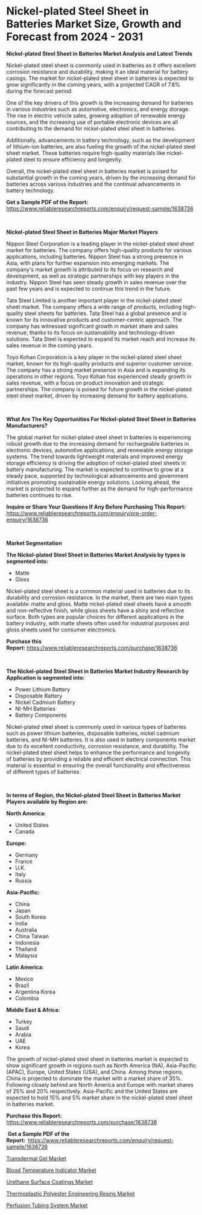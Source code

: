 <p><h1>Nickel-plated Steel Sheet in Batteries Market Size, Growth and Forecast from 2024 - 2031</h1></p><p><strong>Nickel-plated Steel Sheet in Batteries Market Analysis and Latest Trends</strong></p>
<p><p>Nickel-plated steel sheet is commonly used in batteries as it offers excellent corrosion resistance and durability, making it an ideal material for battery casings. The market for nickel-plated steel sheet in batteries is expected to grow significantly in the coming years, with a projected CAGR of 7.8% during the forecast period.</p><p>One of the key drivers of this growth is the increasing demand for batteries in various industries such as automotive, electronics, and energy storage. The rise in electric vehicle sales, growing adoption of renewable energy sources, and the increasing use of portable electronic devices are all contributing to the demand for nickel-plated steel sheet in batteries.</p><p>Additionally, advancements in battery technology, such as the development of lithium-ion batteries, are also fueling the growth of the nickel-plated steel sheet market. These batteries require high-quality materials like nickel-plated steel to ensure efficiency and longevity.</p><p>Overall, the nickel-plated steel sheet in batteries market is poised for substantial growth in the coming years, driven by the increasing demand for batteries across various industries and the continual advancements in battery technology.</p></p>
<p><strong>Get a Sample PDF of the Report:&nbsp;</strong> <a href="https://www.reliableresearchreports.com/enquiry/request-sample/1638736">https://www.reliableresearchreports.com/enquiry/request-sample/1638736</a></p>
<p>&nbsp;</p>
<p><strong>Nickel-plated Steel Sheet in Batteries Major Market Players</strong></p>
<p><p>Nippon Steel Corporation is a leading player in the nickel-plated steel sheet market for batteries. The company offers high-quality products for various applications, including batteries. Nippon Steel has a strong presence in Asia, with plans for further expansion into emerging markets. The company's market growth is attributed to its focus on research and development, as well as strategic partnerships with key players in the industry. Nippon Steel has seen steady growth in sales revenue over the past few years and is expected to continue this trend in the future.</p><p>Tata Steel Limited is another important player in the nickel-plated steel sheet market. The company offers a wide range of products, including high-quality steel sheets for batteries. Tata Steel has a global presence and is known for its innovative products and customer-centric approach. The company has witnessed significant growth in market share and sales revenue, thanks to its focus on sustainability and technology-driven solutions. Tata Steel is expected to expand its market reach and increase its sales revenue in the coming years.</p><p>Toyo Kohan Corporation is a key player in the nickel-plated steel sheet market, known for its high-quality products and superior customer service. The company has a strong market presence in Asia and is expanding its operations in other regions. Toyo Kohan has experienced steady growth in sales revenue, with a focus on product innovation and strategic partnerships. The company is poised for future growth in the nickel-plated steel sheet market, driven by increasing demand for battery applications.</p></p>
<p>&nbsp;</p>
<p><strong>What Are The Key Opportunities For Nickel-plated Steel Sheet in Batteries Manufacturers?</strong></p>
<p><p>The global market for nickel-plated steel sheet in batteries is experiencing robust growth due to the increasing demand for rechargeable batteries in electronic devices, automotive applications, and renewable energy storage systems. The trend towards lightweight materials and improved energy storage efficiency is driving the adoption of nickel-plated steel sheets in battery manufacturing. The market is expected to continue to grow at a steady pace, supported by technological advancements and government initiatives promoting sustainable energy solutions. Looking ahead, the market is projected to expand further as the demand for high-performance batteries continues to rise.</p></p>
<p><strong>Inquire or Share Your Questions If Any Before Purchasing This Report:</strong> <a href="https://www.reliableresearchreports.com/enquiry/pre-order-enquiry/1638736">https://www.reliableresearchreports.com/enquiry/pre-order-enquiry/1638736</a></p>
<p>&nbsp;</p>
<p><strong>Market Segmentation</strong></p>
<p><strong>The Nickel-plated Steel Sheet in Batteries Market Analysis by types is segmented into:</strong></p>
<p><ul><li>Matte</li><li>Gloss</li></ul></p>
<p><p>Nickel-plated steel sheet is a common material used in batteries due to its durability and corrosion resistance. In the market, there are two main types available: matte and gloss. Matte nickel-plated steel sheets have a smooth and non-reflective finish, while gloss sheets have a shiny and reflective surface. Both types are popular choices for different applications in the battery industry, with matte sheets often used for industrial purposes and gloss sheets used for consumer electronics.</p></p>
<p><strong>Purchase this Report:&nbsp;</strong><a href="https://www.reliableresearchreports.com/purchase/1638736">https://www.reliableresearchreports.com/purchase/1638736</a></p>
<p>&nbsp;</p>
<p><strong>The Nickel-plated Steel Sheet in Batteries Market Industry Research by Application is segmented into:</strong></p>
<p><ul><li>Power Lithium Battery</li><li>Disposable Battery</li><li>Nickel Cadmium Battery</li><li>NI-MH Batteries</li><li>Battery Components</li></ul></p>
<p><p>Nickel-plated steel sheet is commonly used in various types of batteries such as power lithium batteries, disposable batteries, nickel cadmium batteries, and NI-MH batteries. It is also used in battery components market due to its excellent conductivity, corrosion resistance, and durability. The nickel-plated steel sheet helps to enhance the performance and longevity of batteries by providing a reliable and efficient electrical connection. This material is essential in ensuring the overall functionality and effectiveness of different types of batteries.</p></p>
<p>&nbsp;</p>
<p><strong>In terms of Region, the Nickel-plated Steel Sheet in Batteries Market Players available by Region are:</strong></p>
<p>
    <p> <strong> North America: </strong>
        <ul>
            <li>United States</li>
            <li>Canada</li>
        </ul>
        </p> 
    <p> <strong> Europe: </strong>
        <ul>
            <li>Germany</li>
            <li>France</li>
            <li>U.K.</li>
            <li>Italy</li>
            <li>Russia</li>
        </ul>
        </p> 
    <p> <strong> Asia-Pacific: </strong>
        <ul>
            <li>China</li>
            <li>Japan</li>
            <li>South Korea</li>
            <li>India</li>
            <li>Australia</li>
            <li>China Taiwan</li>
            <li>Indonesia</li>
            <li>Thailand</li>
            <li>Malaysia</li>
        </ul>
        </p> 
    <p> <strong> Latin America: </strong>
        <ul>
            <li>Mexico</li>
            <li>Brazil</li>
            <li>Argentina Korea</li>
            <li>Colombia</li>
        </ul>
        </p> 
    <p> <strong> Middle East & Africa: </strong>
        <ul>
            <li>Turkey</li>
            <li>Saudi</li>
            <li>Arabia</li>
            <li>UAE</li>
            <li>Korea</li>
        </ul>
    </p>
    </p>
<p><p>The growth of nickel-plated steel sheet in batteries market is expected to show significant growth in regions such as North America (NA), Asia-Pacific (APAC), Europe, United States (USA), and China. Among these regions, China is projected to dominate the market with a market share of 35%. Following closely behind are North America and Europe with market shares of 25% and 20% respectively. Asia-Pacific and the United States are expected to hold 15% and 5% market share in the nickel-plated steel sheet in batteries market.</p></p>
<p><strong>Purchase this Report: </strong><a href="https://www.reliableresearchreports.com/purchase/1638736">https://www.reliableresearchreports.com/purchase/1638736</a></p>
<p>&nbsp;<strong>Get a Sample PDF of the Report:&nbsp;&nbsp;</strong><a href="https://www.reliableresearchreports.com/enquiry/request-sample/1638736">https://www.reliableresearchreports.com/enquiry/request-sample/1638736</a></p>
<p><strong></strong></p>
<p><p><a href="https://medium.com/@lolitanader/transdermal-gel-market-share-evolution-and-market-growth-trends-2024-2031-d2a03538ae69">Transdermal Gel Market</a></p><p><a href="https://medium.com/@arelystamm545/blood-temperature-indicator-market-report-reveals-the-latest-trends-and-growth-opportunities-of-7fd98f3bab3a">Blood Temperature Indicator Market</a></p><p><a href="https://github.com/ChiragRp1/Market-Research-Report-List-3/blob/main/urethane-surface-coatings-market.md">Urethane Surface Coatings Market</a></p><p><a href="https://github.com/Hazelklievgspy6vdcsmu106w/Market-Research-Report-List-1/blob/main/thermoplastic-polyester-engineering-resins-market.md">Thermoplastic Polyester Engineering Resins Market</a></p><p><a href="https://medium.com/@arelystamm545/perfusion-tubing-system-market-insights-into-market-cagr-market-trends-and-growth-strategies-9b3851f3ab09">Perfusion Tubing System Market</a></p></p>